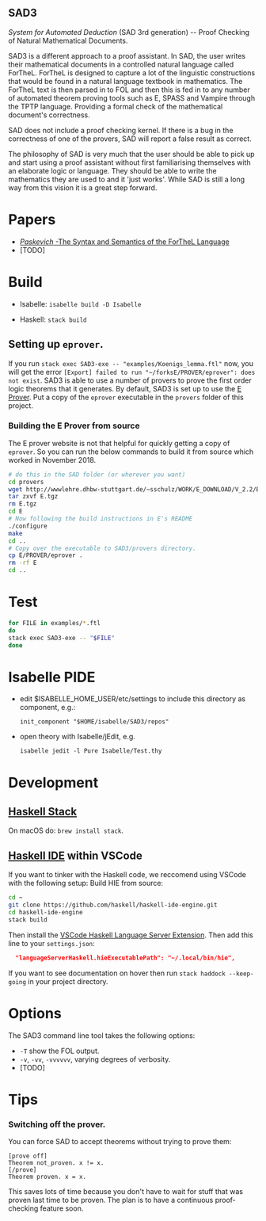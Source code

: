 ## SAD3 ##

*System for Automated Deduction* (SAD 3rd generation) -- Proof Checking of Natural Mathematical Documents.

SAD3 is a different approach to a proof assistant.
In SAD, the user writes their mathematical documents in a controlled natural language called ForTheL. ForTheL is designed to capture a lot of the linguistic constructions that would be found in a natural language textbook in mathematics.
The ForTheL text is then parsed in to FOL and then this is fed in to any number of automated theorem proving tools such as E, SPASS and Vampire through the TPTP language. Providing a formal check of the mathematical document's correctness.

SAD does not include a proof checking kernel. If there is a bug in the correctness of one of the provers, SAD will report a false result as correct.

The philosophy of SAD is very much that the user should be able to pick up and start using a proof assistant without first familiarising themselves with an elaborate logic or language. They should be able to write the mathematics they are used to and it 'just works'. While SAD is still a long way from this vision it is a great step forward.

# Papers #

- [_Paskevich_ -The Syntax and Semantics of the ForTheL Language](http://citeseerx.ist.psu.edu/viewdoc/download?doi=10.1.1.211.8865&rep=rep1&type=pdf)
- [TODO]

# Build #

* Isabelle:
      ```
      isabelle build -D Isabelle
      ```

* Haskell:
      ```
      stack build
      ```
## Setting up `eprover`.

If you run `stack exec SAD3-exe -- "examples/Koenigs_lemma.ftl"` now, you will get the error `[Export] failed to run "~/forksE/PROVER/eprover": does not exist`.
SAD3 is able to use a number of provers to prove the first order logic theorems that it generates. By default, SAD3 is set up to use the [E Prover](https://wwwlehre.dhbw-stuttgart.de/~sschulz/E/Download.html).
Put a copy of the `eprover` executable in the `provers` folder of this project.

### Building the E Prover from source
The E prover website is not that helpful for quickly getting a copy of `eprover`. 
So you can run the below commands to build it from source which worked in November 2018.
```sh
# do this in the SAD folder (or wherever you want)
cd provers
wget http://wwwlehre.dhbw-stuttgart.de/~sschulz/WORK/E_DOWNLOAD/V_2.2/E.tgz
tar zxvf E.tgz
rm E.tgz
cd E
# Now following the build instructions in E's README
./configure
make
cd ..
# Copy over the executable to SAD3/provers directory.
cp E/PROVER/eprover .
rm -rf E
cd ..
```

# Test
```sh
for FILE in examples/*.ftl
do
stack exec SAD3-exe -- "$FILE"
done
```

# Isabelle PIDE #

* edit $ISABELLE_HOME_USER/etc/settings to include this directory as component, e.g.:

      init_component "$HOME/isabelle/SAD3/repos"

* open theory with Isabelle/jEdit, e.g.

      isabelle jedit -l Pure Isabelle/Test.thy


# Development #


## [Haskell Stack](https://www.haskellstack.org)

On macOS do: `brew install stack`.

## [Haskell IDE](https://github.com/haskell/haskell-ide-engine) within VSCode 
If you want to tinker with the Haskell code, we reccomend using VSCode with the following setup:
Build HIE from source:
```sh
cd ~
git clone https://github.com/haskell/haskell-ide-engine.git
cd haskell-ide-engine
stack build
```
Then install the [VSCode Haskell Language Server Extension](https://marketplace.visualstudio.com/items?itemName=alanz.vscode-hie-server).
Then add this line to your `settings.json`:
```json
  "languageServerHaskell.hieExecutablePath": "~/.local/bin/hie",
```
If you want to see documentation on hover then run `stack haddock --keep-going` in your project directory.

# Options

The SAD3 command line tool takes the following options:

- `-T` show the FOL output.
- `-v`, `-vv`, `-vvvvvv`, varying degrees of verbosity.
- [TODO]

# Tips

### Switching off the prover.

You can force SAD to accept theorems without trying to prove them:
```forthel
[prove off]
Theorem not_proven. x != x.
[/prove]
Theorem proven. x = x.
```
This saves lots of time because you don't have to wait for stuff that was proven last time to be proven.
The plan is to have a continuous proof-checking feature soon.
<!-- 
### VSCode language support for ForThel

Ed Ayers has written a prototype vscode extension for ForTheL with syntax colouring and simple error diagnostics. https://github.com/EdAyers/vscode-forthel -->

